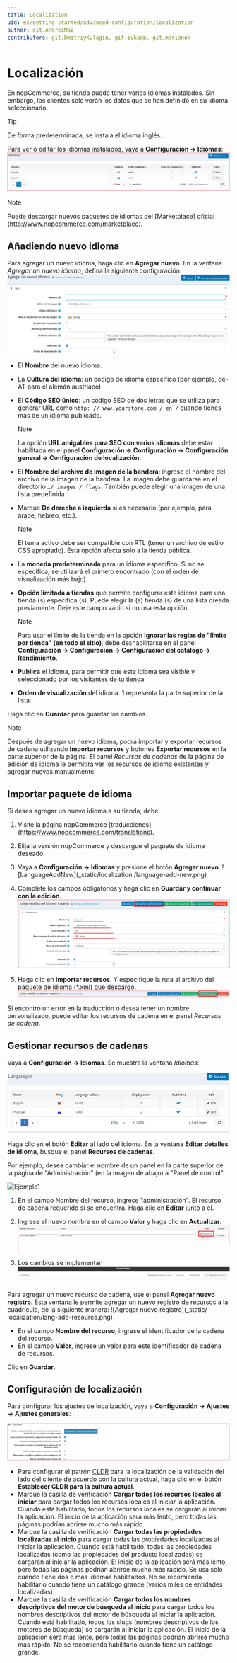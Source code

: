 ```yaml
---
title: Localization
uid: es/getting-started/advanced-configuration/localization
author: git.AndreiMaz
contributors: git.DmitriyKulagin, git.ivkadp, git.mariannk
---
```


# Localización

En nopCommerce, su tienda puede tener varios idiomas instalados. Sin embargo, los clientes solo verán los datos que se han definido en su idioma seleccionado.

> [!TIP]
>
> De forma predeterminada, se instala el idioma inglés.

Para ver o editar los idiomas instalados, vaya a **Configuración → Idiomas**:
![idioma](_static/localization/Language.png)

> [!NOTE]
>
> Puede descargar nuevos paquetes de idiomas del [Marketplace] oficial (http://www.nopcommerce.com/marketplace).

## Añadiendo nuevo idioma

Para agregar un nuevo idioma, haga clic en **Agregar nuevo**. En la ventana *Agregar un nuevo idioma*, defina la siguiente configuración:
![addlanguage](_static/localization/addlanguage.png)

* El **Nombre** del nuevo idioma.
* La **Cultura del idioma**: un código de idioma específico (por ejemplo, de-AT para el alemán austriaco).
* El **Código SEO único**: un código SEO de dos letras que se utiliza para generar URL como `http: // www.yourstore.com / en /` cuando tienes más de un idioma publicado.

   > [!NOTE]
   >
   > La opción **URL amigables para SEO con varios idiomas** debe estar habilitada en el panel **Configuración → Configuración → Configuración general → Configuración de localización**.

* El **Nombre del archivo de imagen de la bandera**: ingrese el nombre del archivo de la imagen de la bandera. La imagen debe guardarse en el directorio `…/ images / flags`. También puede elegir una imagen de una lista predefinida.
* Marque **De derecha a izquierda** si es necesario (por ejemplo, para árabe, hebreo, etc.).
  
  > [!NOTE]
  >
  > El tema activo debe ser compatible con RTL (tener un archivo de estilo CSS apropiado). Esta opción afecta solo a la tienda pública.

* La **moneda predeterminada** para un idioma específico. Si no se especifica, se utilizará el primero encontrado (con el orden de visualización más bajo).
* **Opción limitada a tiendas** que permite configurar este idioma para una tienda (s) específica (s). Puede elegir la (s) tienda (s) de una lista creada previamente. Deje este campo vacío si no usa esta opción.
  
  > [!NOTE]
  >
  > Para usar el límite de la tienda en la opción **Ignorar las reglas de "límite por tienda" (en todo el sitio)**, debe deshabilitarse en el panel **Configuración → Configuración → Configuración del catálogo → Rendimiento**.

* **Publica** el idioma, para permitir que este idioma sea visible y seleccionado por los visitantes de tu tienda.
* **Orden de visualización** del idioma. 1 representa la parte superior de la lista.

Haga clic en **Guardar** para guardar los cambios.

> [!NOTE]
>
> Después de agregar un nuevo idioma, podrá importar y exportar recursos de cadena utilizando **Importar recursos**
y botones **Exportar recursos** en la parte superior de la página. El panel *Recursos de cadenas* de la página de edición de idioma le permitirá ver los recursos de idioma existentes y agregar nuevos manualmente.

## Importar paquete de idioma

Si desea agregar un nuevo idioma a su tienda, debe:

1. Visite la página nopCommerce [traducciones] (https://www.nopcommerce.com/translations).
1. Elija la versión nopCommerce y descargue el paquete de idioma deseado.
1. Vaya a **Configuración → Idiomas** y presione el botón **Agregar nuevo**.
    ![LanguageAddNew](_static/localization /language-add-new.png)

1. Complete los campos obligatorios y haga clic en **Guardar y continuar con la edición**.
  ![LanguageSave](_static/localization/language-save.png)

1. Haga clic en **Importar recursos**. Y especifique la ruta al archivo del paquete de idioma (*.xml) que descargó.
  ![LanguageImport](_static/localization/language-import.png)

Si encontró un error en la traducción o desea tener un nombre personalizado, puede editar los recursos de cadena en el panel *Recursos de cadena*.

## Gestionar recursos de cadenas

Vaya a **Configuración → Idiomas**. Se muestra la ventana *Idiomas*:

![Idiomas](_static/localization/languages.png)

Haga clic en el botón **Editar** al lado del idioma. En la ventana **Editar detalles de idioma**, busque el panel **Recursos de cadenas**.

Por ejemplo, desea cambiar el nombre de un panel en la parte superior de la página de "Administración" (en la imagen de abajo) a "Panel de control".

![Ejemplo1](_static/localization/lang-example-before-change.jpeg)
 
1. En el campo Nombre del recurso, ingrese "administración". El recurso de cadena requerido si se encuentra. Haga clic en **Editar** junto a él.
1. Ingrese el nuevo nombre en el campo **Valor** y haga clic en **Actualizar**.
  ![Ejemplo2](_static/localization/lang-resource-edit.png)

1. Los cambios se implementan
  ![Ejemplo3](_static/localization/lang-example-after-change.jpeg)

Para agregar un nuevo recurso de cadena, use el panel **Agregar nuevo registro**. Esta ventana le permite agregar un nuevo registro de recursos a la cuadrícula, de la siguiente manera:
![Agregar nuevo registro](_static/ localization/lang-add-resource.png)

* En el campo **Nombre del recurso**, ingrese el identificador de la cadena del recurso.
* En el campo **Valor**, ingrese un valor para este identificador de cadena de recursos.

Clic en **Guardar**.

## Configuración de localización

Para configurar los ajustes de localización, vaya a **Configuración → Ajustes → Ajustes generales**:

![Configuración de localización](_static/localization/lang-localization-settings.jpg)

- Para configurar el patrón [CLDR](http://cldr.unicode.org/) para la localización de la validación del lado del cliente de acuerdo con la cultura actual, haga clic en el botón **Establecer CLDR para la cultura actual**.
- Marque la casilla de verificación **Cargar todos los recursos locales al iniciar** para cargar todos los recursos locales al iniciar la aplicación. Cuando está habilitado, todos los recursos locales se cargarán al iniciar la aplicación. El inicio de la aplicación será más lento, pero todas las páginas podrían abrirse mucho más rápido.
- Marque la casilla de verificación **Cargar todas las propiedades localizadas al inicio** para cargar todas las propiedades localizadas al iniciar la aplicación. Cuando está habilitado, todas las propiedades localizadas (como las propiedades del producto localizadas) se cargarán al iniciar la aplicación. El inicio de la aplicación será más lento, pero todas las páginas podrían abrirse mucho más rápido. Se usa solo cuando tiene dos o más idiomas habilitados. No se recomienda habilitarlo cuando tiene un catálogo grande (varios miles de entidades localizadas).
- Marque la casilla de verificación **Cargar todos los nombres descriptivos del motor de búsqueda al inicio** para cargar todos los nombres descriptivos del motor de búsqueda al iniciar la aplicación. Cuando está habilitado, todos los slugs (nombres descriptivos de los motores de búsqueda) se cargarán al iniciar la aplicación. El inicio de la aplicación será más lento, pero todas las páginas podrían abrirse mucho más rápido. No se recomienda habilitarlo cuando tiene un catálogo grande.